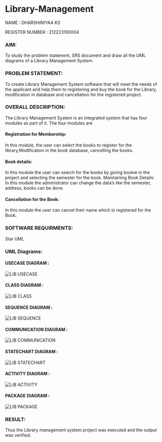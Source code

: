 # Library-Management
NAME : DHARSHINIYAA KS

REGISTER NUMBER : 212223100004

### AIM:
To study the problem statement, SRS document and draw all the UML diagrams of a Library Management System.

### PROBLEM STATEMENT:
To create Library Management System software that will meet the needs of the applicant
and help them to registering and buy the book for the Library, modification in database and
cancellation for the registered project.

### OVERALL DESCRIPTION:
The Library Management System is an integrated system that has four modules as part of
it. The four modules are
#### Registration for Membership:
In this module, the user can select the books to register for the library,Modification in the book
database, cancelling the books.
#### Book details:
In this module the user can search for the books by giving bookie in the project and selecting
the semester for the book.
Maintaining Book Details:
In this module the administrator can change the data’s like the semester, address, books can be
done.
#### Cancellation for the Book:
In this module the user can cancel their name which is registered for the Book.

### SOFTWARE REQUIRMENTS:
Star UML

### UML Diagrams:
#### USECASE DIAGRAM :

![LIB USECASE](https://github.com/23005529/Library-Management/assets/139842207/89df1244-8513-4838-b2b7-fb79de47037a)

#### CLASS DIAGRAM :

![LIB CLASS](https://github.com/23005529/Library-Management/assets/139842207/37b547ab-c78a-4102-9095-0ad45c828626)

#### SEQUENCE DIAGRAM :

![LIB SEQUENCE](https://github.com/23005529/Library-Management/assets/139842207/96892d21-0d5b-4f76-aa76-9266faa966fb)

#### COMMUNICATION DIAGRAM :

![LIB COMMUNICATION](https://github.com/23005529/Library-Management/assets/139842207/2f6011b9-31f2-444d-87d6-17994ae33b92)

#### STATECHART DIAGRAM :

![LIB STATECHART](https://github.com/23005529/Library-Management/assets/139842207/bea6521b-160c-4df3-a89b-2ab915d90d46)

#### ACTIVITY DIAGRAM :

![LIB ACTIVITY](https://github.com/23005529/Library-Management/assets/139842207/2d2bd857-5299-496f-986f-1167c356b501)

#### PACKAGE DIAGRAM :

![LIB PACKAGE](https://github.com/23005529/Library-Management/assets/139842207/75cca2c3-2de0-434c-baef-143c5e5a0078)


### RESULT:
Thus the Library management system project was executed and the output was verified.
